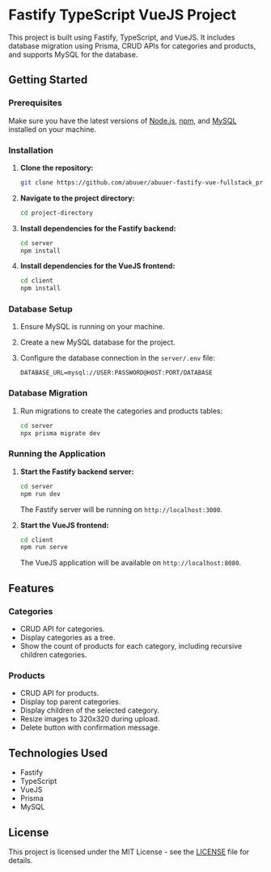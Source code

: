 # Fastify TypeScript VueJS Project

This project is built using Fastify, TypeScript, and VueJS. It includes database migration using Prisma, CRUD APIs for categories and products, and supports MySQL for the database.

## Getting Started

### Prerequisites

Make sure you have the latest versions of [Node.js](https://nodejs.org/), [npm](https://www.npmjs.com/), and [MySQL](https://www.mysql.com/) installed on your machine.

### Installation

1. **Clone the repository:**

   ```bash
   git clone https://github.com/abuuer/abuuer-fastify-vue-fullstack_project.git
   ```

2. **Navigate to the project directory:**

   ```bash
   cd project-directory
   ```

3. **Install dependencies for the Fastify backend:**

   ```bash
   cd server
   npm install
   ```

4. **Install dependencies for the VueJS frontend:**

   ```bash
   cd client
   npm install
   ```

### Database Setup

1. Ensure MySQL is running on your machine.

2. Create a new MySQL database for the project.

3. Configure the database connection in the `server/.env` file:

   ```dotenv
   DATABASE_URL=mysql://USER:PASSWORD@HOST:PORT/DATABASE
   ```

### Database Migration

1. Run migrations to create the categories and products tables:

   ```bash
   cd server
   npx prisma migrate dev
   ```

### Running the Application

1. **Start the Fastify backend server:**

   ```bash
   cd server
   npm run dev
   ```

   The Fastify server will be running on `http://localhost:3000`.

2. **Start the VueJS frontend:**

   ```bash
   cd client
   npm run serve
   ```

   The VueJS application will be available on `http://localhost:8080`.

## Features

### Categories

- CRUD API for categories.
- Display categories as a tree.
- Show the count of products for each category, including recursive children categories.

### Products

- CRUD API for products.
- Display top parent categories.
- Display children of the selected category.
- Resize images to 320x320 during upload.
- Delete button with confirmation message.

## Technologies Used

- Fastify
- TypeScript
- VueJS
- Prisma
- MySQL

## License

This project is licensed under the MIT License - see the [LICENSE](LICENSE) file for details.
